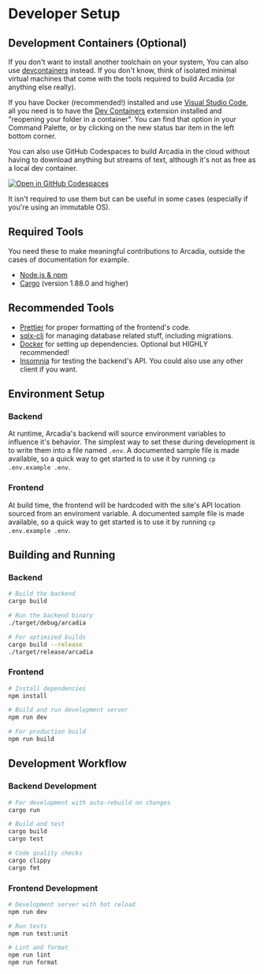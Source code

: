 # Developer Setup

## Development Containers (Optional)

<div class="warning">

If you don't want to install another toolchain on your system, You can also use [devcontainers](https://containers.dev/) instead.
If you don't know, think of isolated minimal virtual machines that come with the tools required to build Arcadia (or anything else really).

If you have Docker (recommended!) installed and use [Visual Studio Code](https://code.visualstudio.com/), all you need is to have the [Dev Containers](https://marketplace.visualstudio.com/items?itemName=ms-vscode-remote.remote-containers) extension installed and "reopening your folder in a container".
You can find that option in your Command Palette, or by clicking on the new status bar item in the left bottom corner.
</div>

You can also use GitHub Codespaces to build Arcadia in the cloud without having to download anything but streams of text, although it's not as free as a local dev container.

[![Open in GitHub Codespaces](https://github.com/codespaces/badge.svg)](https://codespaces.new/Arcadia-Solutions/arcadia?quickstart=1)

It isn't required to use them but can be useful in some cases (especially if you're using an immutable OS).

## Required Tools

You need these to make meaningful contributions to Arcadia, outside the cases of documentation for example.

- [Node.js & npm](https://docs.npmjs.com/downloading-and-installing-node-js-and-npm)
- [Cargo](https://doc.rust-lang.org/cargo/getting-started/installation.html) (version 1.88.0 and higher)

## Recommended Tools

- [Prettier](https://prettier.io) for proper formatting of the frontend's code.
- [sqlx-cli](https://github.com/launchbadge/sqlx/blob/main/sqlx-cli/README.md) for managing database related stuff, including migrations.
- [Docker](https://docs.docker.com/desktop/setup/install) for setting up dependencies. Optional but HIGHLY recommended!
- [Insomnia](https://github.com/Kong/insomnia/) for testing the backend's API. You could also use any other client if you want.

## Environment Setup

### Backend

At runtime, Arcadia's backend will source environment variables to influence it's behavior. The simplest way to set these during development is to write them into a file named `.env`. A documented sample file is made available, so a quick way to get started is to use it by running `cp .env.example .env`.

### Frontend

At build time, the frontend will be hardcoded with the site's API location sourced from an enviroment variable. A documented sample file is made available, so a quick way to get started is to use it by running `cp .env.example .env`.

## Building and Running

### Backend

```bash
# Build the backend
cargo build

# Run the backend binary
./target/debug/arcadia

# For optimized builds
cargo build --release
./target/release/arcadia
```

### Frontend

```bash
# Install dependencies
npm install

# Build and run development server
npm run dev

# For production build
npm run build
```

## Development Workflow

### Backend Development

```bash
# For development with auto-rebuild on changes
cargo run

# Build and test
cargo build
cargo test

# Code quality checks
cargo clippy
cargo fmt
```

### Frontend Development

```bash
# Development server with hot reload
npm run dev

# Run tests
npm run test:unit

# Lint and format
npm run lint
npm run format
```
